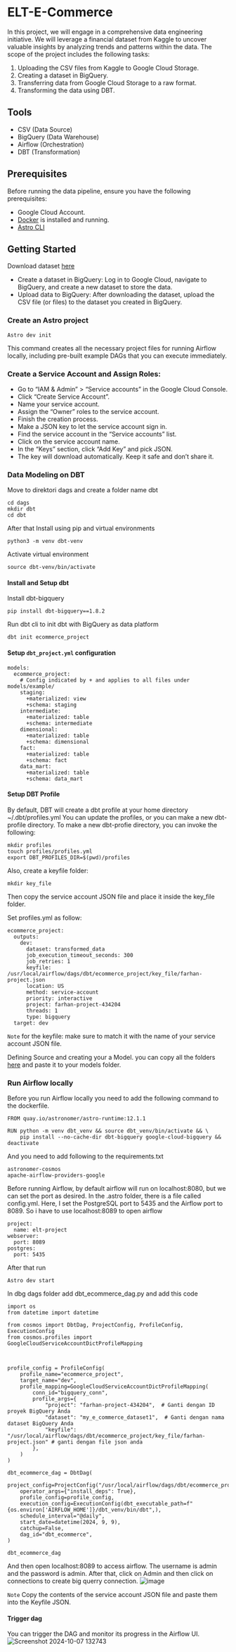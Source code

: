 # ELT-E-Commerce
In this project, we will engage in a comprehensive data engineering initiative. We will leverage a financial dataset from Kaggle to uncover valuable insights by analyzing trends and patterns within the data. The scope of the project includes the following tasks:

1. Uploading the CSV files from Kaggle to Google Cloud Storage.
2. Creating a dataset in BigQuery.
3. Transferring data from Google Cloud Storage to a raw format.
4. Transforming the data using DBT.

## Tools
* CSV (Data Source)
* BigQuery (Data Warehouse)
* Airflow (Orchestration)
* DBT (Transformation)

## Prerequisites
Before running the data pipeline, ensure you have the following prerequisites:

* Google Cloud Account.
* [Docker](https://www.docker.com/) is installed and running.
* [Astro CLI](https://www.astronomer.io/docs/astro/cli/overview)

## Getting Started
Download dataset [here](https://www.kaggle.com/datasets/rishikumarrajvansh/marketing-insights-for-e-commerce-company?select=Online_Sales.csv)
* Create a dataset in BigQuery: Log in to Google Cloud, navigate to BigQuery, and create a new dataset to store the data.
* Upload data to BigQuery: After downloading the dataset, upload the CSV file (or files) to the dataset you created in BigQuery.

### Create an Astro project
```
Astro dev init
```

This command creates all the necessary project files for running Airflow locally, including pre-built example DAGs that you can execute immediately.

###  Create a Service Account and Assign Roles:
* Go to “IAM & Admin” > “Service accounts” in the Google Cloud Console.
* Click “Create Service Account”.
* Name your service account.
* Assign the “Owner” roles to the service account.
* Finish the creation process.
* Make a JSON key to let the service account sign in.
* Find the service account in the “Service accounts” list.
* Click on the service account name.
* In the “Keys” section, click “Add Key” and pick JSON.
* The key will download automatically. Keep it safe and don’t share it.

### Data Modeling on DBT
Move to direktori dags and create a folder name dbt
```
cd dags
mkdir dbt
cd dbt
```
After that Install using pip and virtual environments 
```
python3 -m venv dbt-venv   
```
Activate virtual environment
```
source dbt-venv/bin/activate
```

#### Install and Setup dbt
Install dbt-bigquery
```
pip install dbt-bigquery==1.8.2
```

Run dbt cli to init dbt with BigQuery as data platform
```
dbt init ecommerce_project
```

#### Setup `dbt_project.yml` configuration
```
models:
  ecommerce_project:
    # Config indicated by + and applies to all files under models/example/
    staging:
      +materialized: view
      +schema: staging
    intermediate:
      +materialized: table
      +schema: intermediate
    dimensional:
      +materialized: table
      +schema: dimensional
    fact:
      +materialized: table
      +schema: fact
    data_mart:
      +materialized: table
      +schema: data_mart
```

#### Setup DBT Profile
By default, DBT will create a dbt profile at your home directory ~/.dbt/profiles.yml You can update the profiles, or you can make a new dbt-profile directory. To make a new dbt-profie directory, you can invoke the following:
```
mkdir profiles
touch profiles/profiles.yml
export DBT_PROFILES_DIR=$(pwd)/profiles
```
Also, create a keyfile folder:
```
mkdir key_file
```
Then copy the service account JSON file and place it inside the key_file folder.

Set profiles.yml as follow:
```
ecommerce_project:
  outputs:
    dev:
      dataset: transformed_data
      job_execution_timeout_seconds: 300
      job_retries: 1
      keyfile: /usr/local/airflow/dags/dbt/ecommerce_project/key_file/farhan-project.json
      location: US
      method: service-account
      priority: interactive
      project: farhan-project-434204
      threads: 1
      type: bigquery
  target: dev
```
`Note` for the keyfile: make sure to match it with the name of your service account JSON file.

Defining Source and creating your a Model. you can copy all the folders [here](https://github.com/farhanriyandi/ELT-E-Commerce/tree/main/elt_project/dags/dbt/ecommerce_project/models) and paste it to your models folder.


### Run Airflow locally
Before you run Airflow locally you need to add the following command to the dockerfile.
```
FROM quay.io/astronomer/astro-runtime:12.1.1

RUN python -m venv dbt_venv && source dbt_venv/bin/activate && \
    pip install --no-cache-dir dbt-bigquery google-cloud-bigquery && deactivate
```

And you need to add following to the requirements.txt
```
astronomer-cosmos
apache-airflow-providers-google
```

Before running Airflow, by default airflow will run on localhost:8080, but we can set the port as desired. In the .astro folder, there is a file called config.yml. Here, I set the PostgreSQL port to 5435 and the Airflow port to 8089. So i have to use localhost:8089 to open airflow
```
project:
  name: elt-project
webserver:
  port: 8089
postgres:
  port: 5435
```

After that run
```
Astro dev start
```
In dbg dags folder add dbt_ecommerce_dag.py and add this code
```
import os
from datetime import datetime

from cosmos import DbtDag, ProjectConfig, ProfileConfig, ExecutionConfig
from cosmos.profiles import GoogleCloudServiceAccountDictProfileMapping



profile_config = ProfileConfig(
    profile_name="ecommerce_project",
    target_name="dev",
    profile_mapping=GoogleCloudServiceAccountDictProfileMapping(
        conn_id="bigquery_conn",
        profile_args={
            "project": "farhan-project-434204",  # Ganti dengan ID proyek BigQuery Anda
            "dataset": "my_e_commerce_dataset1",  # Ganti dengan nama dataset BigQuery Anda
            "keyfile": "/usr/local/airflow/dags/dbt/ecommerce_project/key_file/farhan-project.json" # ganti dengan file json anda
        },
    )
)

dbt_ecommerce_dag = DbtDag(
    project_config=ProjectConfig("/usr/local/airflow/dags/dbt/ecommerce_project"),
    operator_args={"install_deps": True},
    profile_config=profile_config,
    execution_config=ExecutionConfig(dbt_executable_path=f"{os.environ['AIRFLOW_HOME']}/dbt_venv/bin/dbt",),
    schedule_interval="@daily",
    start_date=datetime(2024, 9, 9),
    catchup=False,
    dag_id="dbt_ecommerce",
)

dbt_ecommerce_dag
```

And then open localhost:8089 to access airflow. The username is admin and the password is admin. After that, click on Admin and then click on connections to create big querry connection.
![image](https://github.com/user-attachments/assets/114d74c7-f010-4962-b36e-e6d1afcfc3fe)

`Note` Copy the contents of the service account JSON file and paste them into the Keyfile JSON.



#### Trigger dag
You can trigger the DAG and monitor its progress in the Airflow UI.
![Screenshot 2024-10-07 132743](https://github.com/user-attachments/assets/e827a205-7c03-40fe-b2b7-5ad3731a1619)



  
